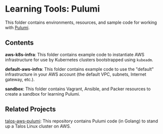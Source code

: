 # Learning Tools: Pulumi

This folder contains environments, resources, and sample code for working with [Pulumi][link-1].

## Contents

**aws-k8s-infra**: This folder contains example code to instantiate AWS infrastructure for use by Kubernetes clusters bootstrapped using `kubeadm`.

**default-aws-infra**: This folder contains example code to use the "default" infrastructure in your AWS account (the default VPC, subnets, Internet gateway, etc.).

**sandbox**: This folder contains Vagrant, Ansible, and Packer resources to create a sandbox for learning Pulumi.

## Related Projects

[talos-aws-pulumi](https://github.com/scottslowe/talos-aws-pulumi): This repository contains Pulumi code (in Golang) to stand up a Talos Linux cluster on AWS.

[link-1]: https://www.pulumi.com/
